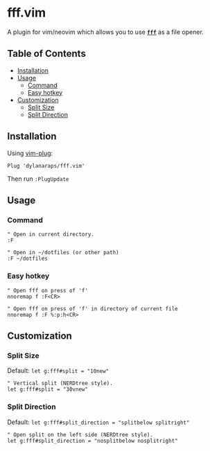 # fff.vim

A plugin for vim/neovim which allows you to use [**`fff`**](https://github.com/dylanaraps/fff) as a file opener.

## Table of Contents

<!-- vim-markdown-toc GFM -->

* [Installation](#installation)
* [Usage](#usage)
    * [Command](#command)
    * [Easy hotkey](#easy-hotkey)
* [Customization](#customization)
    * [Split Size](#split-size)
    * [Split Direction](#split-direction)

<!-- vim-markdown-toc -->

## Installation

Using [vim-plug](https://github.com/junegunn/vim-plug):

```vim
Plug 'dylanaraps/fff.vim'
```

Then run `:PlugUpdate`

## Usage

### Command

```vim
" Open in current directory.
:F

" Open in ~/dotfiles (or other path)
:F ~/dotfiles
```

### Easy hotkey

```vim
" Open fff on press of 'f'
nnoremap f :F<CR>
```

```vim
" Open fff on press of 'f' in directory of current file
nnoremap f :F %:p:h<CR>
```

## Customization

### Split Size

Default: `let g:fff#split = "10new"`

```vim
" Vertical split (NERDtree style).
let g:fff#split = "30vnew"
```

### Split Direction

Default: `let g:fff#split_direction = "splitbelow splitright"`

```vim
" Open split on the left side (NERDtree style).
let g:fff#split_direction = "nosplitbelow nosplitright"
```
